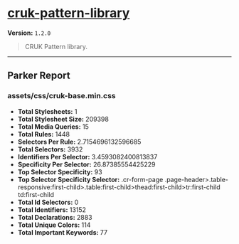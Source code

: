 # [cruk-pattern-library]( https://github.com/CRUKorg/cruk-pattern-library )

**Version:** `1.2.0`

> CRUK Pattern library.

* * *

## Parker Report

### assets/css/cruk-base.min.css

- **Total Stylesheets:** 1
- **Total Stylesheet Size:** 209398
- **Total Media Queries:** 15
- **Total Rules:** 1448
- **Selectors Per Rule:** 2.7154696132596685
- **Total Selectors:** 3932
- **Identifiers Per Selector:** 3.4593082400813837
- **Specificity Per Selector:** 26.87385554425229
- **Top Selector Specificity:** 93
- **Top Selector Specificity Selector:** .cr-form-page .page-header>.table-responsive:first-child>.table:first-child>thead:first-child>tr:first-child td:first-child
- **Total Id Selectors:** 0
- **Total Identifiers:** 13152
- **Total Declarations:** 2883
- **Total Unique Colors:** 114
- **Total Important Keywords:** 77
